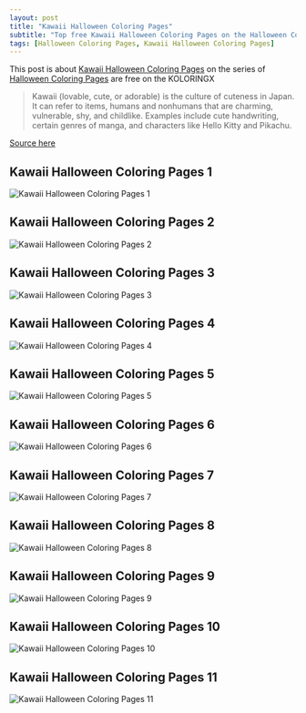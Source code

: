 ```yaml
---
layout: post
title: "Kawaii Halloween Coloring Pages"
subtitle: "Top free Kawaii Halloween Coloring Pages on the Halloween Coloring Pages at koloringx.xyz "
tags: [Halloween Coloring Pages, Kawaii Halloween Coloring Pages]
---
```

This post is about [Kawaii Halloween Coloring Pages](http://koloringx.xyz/blog/Kawaii-Halloween-Coloring-Pages) on the series of [Halloween Coloring Pages](http://koloringx.xyz) are free on the KOLORINGX
> Kawaii (lovable, cute, or adorable) is the culture of cuteness in Japan. It can refer to items, humans and nonhumans that are charming, vulnerable, shy, and childlike. Examples include cute handwriting, certain genres of manga, and characters like Hello Kitty and Pikachu.

[Source here](https://en.wikipedia.org/wiki/Kawaii)
## Kawaii Halloween Coloring Pages 1
![Kawaii Halloween Coloring Pages 1](http://koloringx.xyz/Halloween-Coloring-Pages/Kawaii-Halloween-Coloring-Pages%20(1).png)

<script async src="https://pagead2.googlesyndication.com/pagead/js/adsbygoogle.js"></script> <!-- Koloringx --> 
 <ins class="adsbygoogle"  
   style="display:block"   
  data-ad-client="ca-pub-6753140515841889"   
  data-ad-slot="2585677186"  
   data-ad-format="auto"  
   data-full-width-responsive="true"></ins> 
 <script>  
   (adsbygoogle = window.adsbygoogle || []).push({}); 
 </script>

## Kawaii Halloween Coloring Pages 2
![Kawaii Halloween Coloring Pages 2](http://koloringx.xyz/Halloween-Coloring-Pages/Kawaii-Halloween-Coloring-Pages%20(2).png)
## Kawaii Halloween Coloring Pages 3
![Kawaii Halloween Coloring Pages 3](http://koloringx.xyz/Halloween-Coloring-Pages/Kawaii-Halloween-Coloring-Pages%20(3).png)
## Kawaii Halloween Coloring Pages 4
![Kawaii Halloween Coloring Pages 4](http://koloringx.xyz/Halloween-Coloring-Pages/Kawaii-Halloween-Coloring-Pages%20(4).png)
## Kawaii Halloween Coloring Pages 5
![Kawaii Halloween Coloring Pages 5](http://koloringx.xyz/Halloween-Coloring-Pages/Kawaii-Halloween-Coloring-Pages%20(5).png)

<script async src="https://pagead2.googlesyndication.com/pagead/js/adsbygoogle.js"></script> <!-- Koloringx --> 
 <ins class="adsbygoogle"  
   style="display:block"   
  data-ad-client="ca-pub-6753140515841889"   
  data-ad-slot="2585677186"  
   data-ad-format="auto"  
   data-full-width-responsive="true"></ins> 
 <script>  
   (adsbygoogle = window.adsbygoogle || []).push({}); 
 </script>

## Kawaii Halloween Coloring Pages 6
![Kawaii Halloween Coloring Pages 6](http://koloringx.xyz/Halloween-Coloring-Pages/Kawaii-Halloween-Coloring-Pages%20(6).png)
## Kawaii Halloween Coloring Pages 7
![Kawaii Halloween Coloring Pages 7](http://koloringx.xyz/Halloween-Coloring-Pages/Kawaii-Halloween-Coloring-Pages%20(7).png)
## Kawaii Halloween Coloring Pages 8
![Kawaii Halloween Coloring Pages 8](http://koloringx.xyz/Halloween-Coloring-Pages/Kawaii-Halloween-Coloring-Pages%20(8).png)
## Kawaii Halloween Coloring Pages 9
![Kawaii Halloween Coloring Pages 9](http://koloringx.xyz/Halloween-Coloring-Pages/Kawaii-Halloween-Coloring-Pages%20(9).png)
## Kawaii Halloween Coloring Pages 10
![Kawaii Halloween Coloring Pages 10](http://koloringx.xyz/Halloween-Coloring-Pages/Kawaii-Halloween-Coloring-Pages%20(10).png)

<script async src="https://pagead2.googlesyndication.com/pagead/js/adsbygoogle.js"></script> <!-- Koloringx --> 
 <ins class="adsbygoogle"  
   style="display:block"   
  data-ad-client="ca-pub-6753140515841889"   
  data-ad-slot="2585677186"  
   data-ad-format="auto"  
   data-full-width-responsive="true"></ins> 
 <script>  
   (adsbygoogle = window.adsbygoogle || []).push({}); 
 </script>

## Kawaii Halloween Coloring Pages 11
![Kawaii Halloween Coloring Pages 11](http://koloringx.xyz/Halloween-Coloring-Pages/Kawaii-Halloween-Coloring-Pages%20(11).png)
